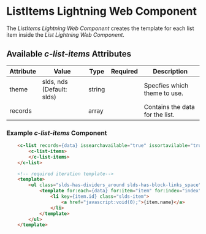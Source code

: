 # ListItems Lightning Web Component

The _ListItems Lightning Web Component_ creates the template for each list item inside the _List Lightning Web Component_.

## Available _c-list-items_ Attributes

| Attribute | Value                     | Type   | Required | Description                     |
| --------- | ------------------------- | ------ | -------- | ------------------------------- |
| theme     | slds, nds (Default: slds) | string |          | Specfies which theme to use.    |
| records   |                           | array  |          | Contains the data for the list. |

### Example _c-list-items_ Component

```Html
    <c-list records={data} issearchavailable="true" issortavilable="true">
        <c-list-items>
        </c-list-items>
    </c-list>

    <!-- required iteration template-->
    <template>
        <ul class="slds-has-dividers_around slds-has-block-links_space">
            <template for:each={data} for:item="item" for:index="index">
                <li key={item.id} class="slds-item">
                    <a href="javascript:void(0);">{item.name}</a>
                </li>
            </template>
        </ul>
    </template>
```
